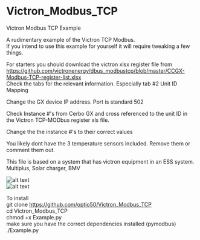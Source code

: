 # Victron_Modbus_TCP
Victron Modbus TCP Example


A rudimentary example of the Victron TCP Modbus.  
If you intend to use this example for yourself it will require tweaking a few things. 

For starters you should download the victron xlsx register file from https://github.com/victronenergy/dbus_modbustcp/blob/master/CCGX-Modbus-TCP-register-list.xlsx  
Check the tabs for the relevant information. Especially tab #2 Unit ID Mapping  

Change the GX device IP address. Port is standard 502  

Check Instance #'s from Cerbo GX and cross referenced to the unit ID in the Victron TCP-MODbus register xls file.  

Change the the instance #'s to their correct values  

You likely dont have the 3 temperature sensors included. Remove them or comment them out.  

This file is based on a system that has victron equipment in an ESS system. Multiplus, Solar charger, BMV  

![alt text](https://github.com/optio50/Victron_Modbus_TCP/blob/main/Modbus_2022-01-18_22-58-24.png?raw=true)  
![alt text](https://github.com/optio50/Victron_Modbus_TCP/blob/main/ModBus_2022-02-11_14-04-47.png?raw=true)
  
    
    
To install  
git clone https://github.com/optio50/Victron_Modbus_TCP  
cd Victron_Modbus_TCP  
chmod +x Example.py  
make sure you have the correct dependencies installed (pymodbus)  
./Example.py  
